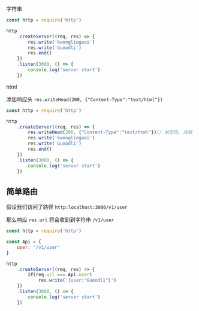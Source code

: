 字符串

```js
const http = require('http')

http
	.createServer((req, res) => {
		res.write('kwongliegaai')
		res.write('Guoodli')
		res.end()
	})
	.listen(3000, () => {
		console.log('server start')
	})
```

html

添加响应头 `res.writeHead(200, {"Content-Type":"text/html"})`

```js
const http = require('http')

http
	.createServer((req, res) => {
		res.writeHead(200, {"Content-Type":"text/html"})// 状态码, 内容
		res.write('kwongliegaai')
		res.write('Guoodli')
		res.end()
	})
	.listen(3000, () => {
		console.log('server start')
	})
```
## 简单路由

假设我们访问了路径 `http:localhost:3000/v1/user`

那么响应 `res.url` 将会收到到字符串 `/v1/user`

```js
const http = require('http')

const Api = {
	user: '/v1/user'
}

http
	.createServer((req, res) => {
		if(req.url === Api.user)
			res.write('{user:"Guoodli"}')
	})
	.listen(3000, () => {
		console.log('server start')
	})
```
